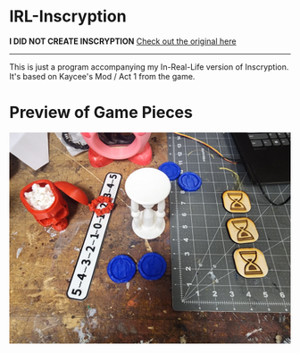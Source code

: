 # IRL-Inscryption
**I DID NOT CREATE INSCRYPTION** [Check out the original here](https://www.inscryption.com/)    
****
This is just a program accompanying my In-Real-Life version of Inscryption. It's based on Kaycee's Mod / Act 1 from the game.

# Preview of Game Pieces
![](Preview.jpg)

<!-- # Differences from Kaycees mod
Stoat went from 2 health to 3 health -->
